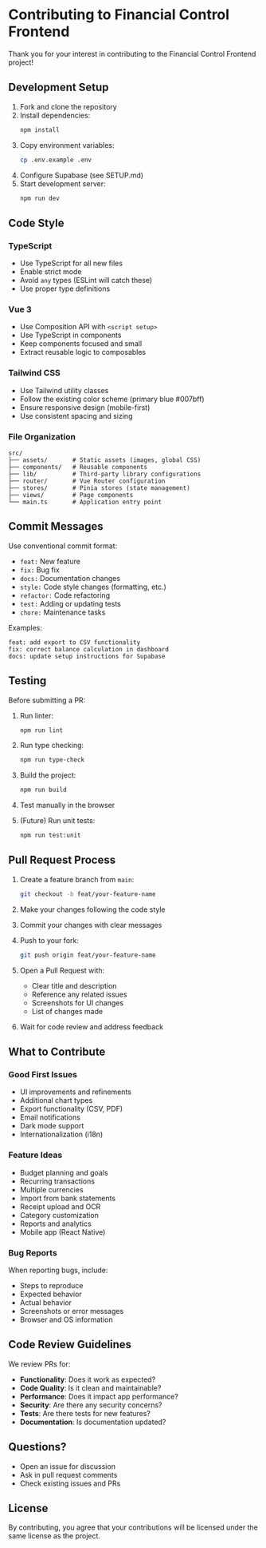 # Contributing to Financial Control Frontend

Thank you for your interest in contributing to the Financial Control Frontend project!

## Development Setup

1. Fork and clone the repository
2. Install dependencies:
   ```bash
   npm install
   ```
3. Copy environment variables:
   ```bash
   cp .env.example .env
   ```
4. Configure Supabase (see SETUP.md)
5. Start development server:
   ```bash
   npm run dev
   ```

## Code Style

### TypeScript

- Use TypeScript for all new files
- Enable strict mode
- Avoid `any` types (ESLint will catch these)
- Use proper type definitions

### Vue 3

- Use Composition API with `<script setup>`
- Use TypeScript in components
- Keep components focused and small
- Extract reusable logic to composables

### Tailwind CSS

- Use Tailwind utility classes
- Follow the existing color scheme (primary blue #007bff)
- Ensure responsive design (mobile-first)
- Use consistent spacing and sizing

### File Organization

```
src/
├── assets/       # Static assets (images, global CSS)
├── components/   # Reusable components
├── lib/          # Third-party library configurations
├── router/       # Vue Router configuration
├── stores/       # Pinia stores (state management)
├── views/        # Page components
└── main.ts       # Application entry point
```

## Commit Messages

Use conventional commit format:

- `feat:` New feature
- `fix:` Bug fix
- `docs:` Documentation changes
- `style:` Code style changes (formatting, etc.)
- `refactor:` Code refactoring
- `test:` Adding or updating tests
- `chore:` Maintenance tasks

Examples:
```
feat: add export to CSV functionality
fix: correct balance calculation in dashboard
docs: update setup instructions for Supabase
```

## Testing

Before submitting a PR:

1. Run linter:
   ```bash
   npm run lint
   ```

2. Run type checking:
   ```bash
   npm run type-check
   ```

3. Build the project:
   ```bash
   npm run build
   ```

4. Test manually in the browser

5. (Future) Run unit tests:
   ```bash
   npm run test:unit
   ```

## Pull Request Process

1. Create a feature branch from `main`:
   ```bash
   git checkout -b feat/your-feature-name
   ```

2. Make your changes following the code style

3. Commit your changes with clear messages

4. Push to your fork:
   ```bash
   git push origin feat/your-feature-name
   ```

5. Open a Pull Request with:
   - Clear title and description
   - Reference any related issues
   - Screenshots for UI changes
   - List of changes made

6. Wait for code review and address feedback

## What to Contribute

### Good First Issues

- UI improvements and refinements
- Additional chart types
- Export functionality (CSV, PDF)
- Email notifications
- Dark mode support
- Internationalization (i18n)

### Feature Ideas

- Budget planning and goals
- Recurring transactions
- Multiple currencies
- Import from bank statements
- Receipt upload and OCR
- Category customization
- Reports and analytics
- Mobile app (React Native)

### Bug Reports

When reporting bugs, include:
- Steps to reproduce
- Expected behavior
- Actual behavior
- Screenshots or error messages
- Browser and OS information

## Code Review Guidelines

We review PRs for:

- **Functionality**: Does it work as expected?
- **Code Quality**: Is it clean and maintainable?
- **Performance**: Does it impact app performance?
- **Security**: Are there any security concerns?
- **Tests**: Are there tests for new features?
- **Documentation**: Is documentation updated?

## Questions?

- Open an issue for discussion
- Ask in pull request comments
- Check existing issues and PRs

## License

By contributing, you agree that your contributions will be licensed under the same license as the project.
